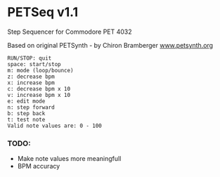 # PETSeq v1.1
Step Sequencer for Commodore PET 4032

Based on original PETSynth - by Chiron Bramberger  www.petsynth.org

```r: randomize notes
RUN/STOP: quit
space: start/stop
m: mode (loop/bounce)
z: decrease bpm
x: increase bpm
c: decrease bpm x 10
v: increase bpm x 10
e: edit mode
n: step forward
b: step back
t: test note
Valid note values are: 0 - 100
```

### TODO:

* Make note values more meaningfull
* BPM accuracy



